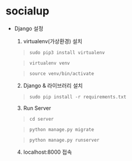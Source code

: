 # socialup

- Django 설정
    1. virtualenv(가상환경) 설치
    
    > `sudo pip3 install virtualenv`
    
    > `virtualenv venv`
    
    > `source venv/bin/activate`

    2. Django & 라이브러리 설치
    
    > `sudo pip install -r requirements.txt`

    3. Run Server
    
    > `cd server`
    
    > `python manage.py migrate`
    
    > `python manage.py runserver`

    4. localhost:8000 접속